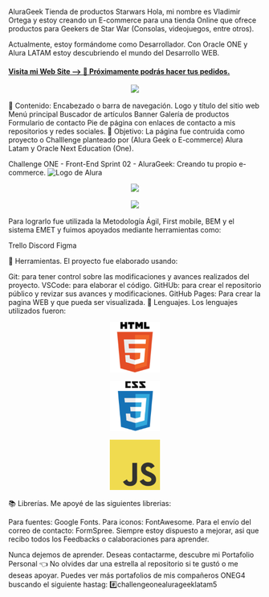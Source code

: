 AluraGeek Tienda de productos Starwars
Hola, mi nombre es Vladimir Ortega y estoy creando un E-commerce para una tienda Online que ofrece productos para Geekers de Star War (Consolas, videojuegos, entre otros).

Actualmente, estoy formándome como Desarrollador. Con Oracle ONE y Alura LATAM estoy descubriendo el mundo del Desarrollo WEB.

#### [Visita mi Web Site --> 🧐 Próximamente podrás hacer tus pedidos.](https://vladortegab.github.io/Challenge-Front-End_Sprint2/ "link")

<p align="center" >
     <img width="600" heigth="600" src="https://github.com/vladortegab/Challenge-Front-End_Sprint2/assets/19668894/61b5551f-8875-4c5a-aa3c-4e95f8b1e611">
</p>

📜 Contenido:
Encabezado o barra de navegación.
Logo y título del sitio web
Menú principal
Buscador de artículos
Banner
Galería de productos
Formulario de contacto
Pie de página con enlaces de contacto a mis repositorios y redes sociales.
🥇 Objetivo:
La página fue contruida como proyecto o Challlenge planteado por (Alura Geek o E-commerce) Alura Latam y Oracle Next Education (One).

Challenge ONE - Front-End
Sprint 02 - AluraGeek: Creando tu propio e-commerce.
![Logo de Alura]()

  <p align="center" >
     <img width="600" heigth="600" src="https://camo.githubusercontent.com/49e46bc5c1eb6219073d841837c34811519d3f5046e827d7c47c4f18d6e0c7e0/68747470733a2f2f7265732e636c6f7564696e6172792e636f6d2f6372756e6368626173652d70726f64756374696f6e2f696d6167652f75706c6f61642f635f6c7061642c665f6175746f2c715f6175746f3a65636f2c6470725f312f6469626b316261303769666c71686c647570757a">
</p>

<p align="center" >
     <img width="600" heigth="600" src="https://camo.githubusercontent.com/fe084521f705ab93019b97d086dc7672ff76d60f35ad029745f854105f1782b6/68747470733a2f2f617072656e64652e676f6f646e65696768626f72732e636c2f77702d636f6e74656e742f75706c6f6164732f323032322f30322f4f4e455f6c6f676f5f7267622d373638783430382e706e67">
</p>

Para lograrlo fue utilizada la Metodología Ágil, First mobile, BEM y el sistema EMET y fuimos apoyados mediante herramientas como:

Trello Discord Figma

🧰 Herramientas.
El proyecto fue elaborado usando:

Git: para tener control sobre las modificaciones y avances realizados del proyecto.
VSCode: para elaborar el código.
GitHUb: para crear el repositorio público y revizar sus avances y modificaciones.
GitHub Pages: Para crear la pagina WEB y que pueda ser visualizada.
🔡 Lenguajes.
Los lenguajes utilizados fueron:

<p align="center" >
     <img width="100" heigth="100" src="https://raw.githubusercontent.com/github/explore/80688e429a7d4ef2fca1e82350fe8e3517d3494d/topics/html/html.png">
</p>
<p align="center" >
     <img width="100" heigth="100" src="https://raw.githubusercontent.com/github/explore/80688e429a7d4ef2fca1e82350fe8e3517d3494d/topics/css/css.png">
</p>
<p align="center" >
     <img width="100" heigth="100" src="https://raw.githubusercontent.com/github/explore/80688e429a7d4ef2fca1e82350fe8e3517d3494d/topics/javascript/javascript.png">
</p>

📚 Librerías.
Me apoyé de las siguientes librerias:

Para fuentes: Google Fonts.
Para iconos: FontAwesome.
Para el envío del correo de contacto: FormSpree.
Siempre estoy dispuesto a mejorar, asi que recibo todos los Feedbacks o calaboraciones para aprender.

Nunca dejemos de aprender.
Deseas contactarme, descubre mi Portafolio Personal 👈
No olvides dar una estrella al repositorio si te gustó o me deseas apoyar.
Puedes ver más portafolios de mis compañeros ONEG4 buscando el siguiente hastag:
#️⃣challengeonealurageeklatam5
